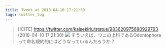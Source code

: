 ```yaml
---
title: Tweet at 2018-04-10 17:21:30
tags: twitter_log
---
```


> [!CITE] https://twitter.com/kaisekiriu/status/983620975680929793 (2018-04-10 17:21:30)
> ![](https://twitter.com/kaisekiriu/status/983620975680929793)
> そういえば、ウニの上科であるOdontophoraって命名規約的にはどうなっているんだろうか？
